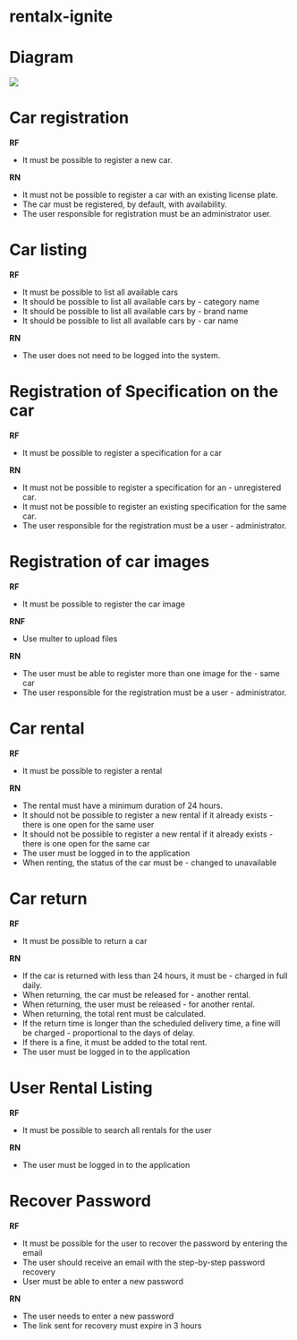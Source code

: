 # rentalx-ignite

# Diagram
<img src="./diagram.png">


# Car registration

**RF**
- It must be possible to register a new car.


**RN**
- It must not be possible to register a car with an existing license plate.
- The car must be registered, by default, with availability.
- The user responsible for registration must be an administrator user.

# Car listing

**RF**
- It must be possible to list all available cars
- It should be possible to list all available cars by - category name
- It should be possible to list all available cars by - brand name
- It should be possible to list all available cars by - car name

**RN**
- The user does not need to be logged into the system.


# Registration of Specification on the car

**RF**
- It must be possible to register a specification for a car


**RN**
- It must not be possible to register a specification for an - unregistered car.
- It must not be possible to register an existing specification for the same car.
- The user responsible for the registration must be a user - administrator.


# Registration of car images

**RF**
- It must be possible to register the car image

**RNF**
- Use multer to upload files

**RN**
- The user must be able to register more than one image for the - same car
- The user responsible for the registration must be a user - administrator.


# Car rental

**RF**
- It must be possible to register a rental


**RN**
- The rental must have a minimum duration of 24 hours.
- It should not be possible to register a new rental if it already exists - there is one open for the same user
- It should not be possible to register a new rental if it already exists - there is one open for the same car
- The user must be logged in to the application
- When renting, the status of the car must be - changed to unavailable


# Car return

**RF**
- It must be possible to return a car

**RN**
- If the car is returned with less than 24 hours, it must be - charged in full daily.
- When returning, the car must be released for - another rental.
- When returning, the user must be released - for another rental.
- When returning, the total rent must be calculated.
- If the return time is longer than the scheduled delivery time, a fine will be charged - proportional to the days of delay.
- If there is a fine, it must be added to the total rent.
- The user must be logged in to the application


# User Rental Listing

**RF**
- It must be possible to search all rentals for the user

**RN**
- The user must be logged in to the application


# Recover Password

**RF**
- It must be possible for the user to recover the password by entering the email
- The user should receive an email with the step-by-step password recovery
- User must be able to enter a new password

**RN**
- The user needs to enter a new password
- The link sent for recovery must expire in 3 hours 
